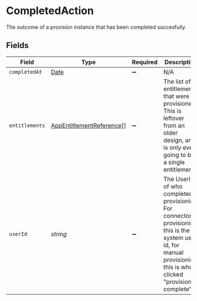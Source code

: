 # CompletedAction

 The outcome of a provision instance that has been completed succesfully.



## Fields

| Field                                                                                                                                                               | Type                                                                                                                                                                | Required                                                                                                                                                            | Description                                                                                                                                                         |
| ------------------------------------------------------------------------------------------------------------------------------------------------------------------- | ------------------------------------------------------------------------------------------------------------------------------------------------------------------- | ------------------------------------------------------------------------------------------------------------------------------------------------------------------- | ------------------------------------------------------------------------------------------------------------------------------------------------------------------- |
| `completedAt`                                                                                                                                                       | [Date](https://developer.mozilla.org/en-US/docs/Web/JavaScript/Reference/Global_Objects/Date)                                                                       | :heavy_minus_sign:                                                                                                                                                  | N/A                                                                                                                                                                 |
| `entitlements`                                                                                                                                                      | [AppEntitlementReference](../../models/shared/appentitlementreference.md)[]                                                                                         | :heavy_minus_sign:                                                                                                                                                  |  The list of entitlements that were provisioned. This is leftover from an older design, and is only ever going to be a single entitlement.<br/>                     |
| `userId`                                                                                                                                                            | *string*                                                                                                                                                            | :heavy_minus_sign:                                                                                                                                                  |  The UserID of who completed provisioning. For connector provisioning this is the system user id, for manual provisioning this is who clicked "provision complete"<br/> |